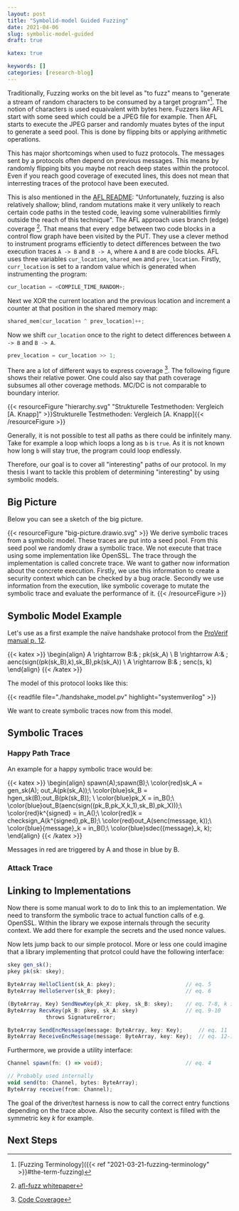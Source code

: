 ```yaml
---
layout: post
title: "Symbolid-model Guided Fuzzing"
date: 2021-04-06
slug: symbolic-model-guided
draft: true

katex: true

keywords: []
categories: [research-blog]
---
```


Traditionally, Fuzzing works on the bit level as "to fuzz" means to "generate a stream of random characters to be consumed by a target program"[^1]. The notion of characters is used equaivalent with bytes here. Fuzzers like AFL start with some seed which could be a JPEG file for example. Then AFL starts to execute the JPEG parser and randomly muates bytes of the input to generate a seed pool. This is done by flipping bits or applying arithmetic operations.

This has major shortcomings when used to fuzz protocols. The messages sent by a protocols often depend on previous messages. This means by randomly flipping bits you maybe not reach deep states within the protocol. Even if you reach good coverage of executed lines, this does not mean that interresting traces of the protocol have been executed.

This is also mentioned in the [AFL README](https://github.com/google/AFL/blob/fab1ca5ed7e3552833a18fc2116d33a9241699bc/README.md#1-challenges-of-guided-fuzzing): "Unfortunately, fuzzing is also relatively shallow; blind, random mutations make it very unlikely to reach certain code paths in the tested code, leaving some vulnerabilities firmly outside the reach of this technique".
The AFL approach uses branch (edge) coverage [^2]. That means that every edge between two code blocks in a control flow graph have been visited by the PUT. They use a clever method to instrument programs efficiently to detect differences between the two execution traces `A -> B` and `B -> A`, where `A` and `B` are code blocks. AFL uses three variables `cur_location`, `shared_mem` and `prev_location`.
Firstly, `curr_location` is set to a random value which is generated when instrumenting the program:

```c
cur_location = <COMPILE_TIME_RANDOM>;
```

Next we XOR the current location and the previous location and increment a counter at that position in the shared memory map:

```c
shared_mem[cur_location ^ prev_location]++;
```

Now we shift `cur_location` once to the right to detect differences between `A -> B` and `B -> A`.

```c
prev_location = cur_location >> 1;
```

There are a lot of different ways to express coverage [^3]. The following figure shows their relative power. One could also say that path coverage subsumes all other coverage methods. MC/DC is not comparable to boundary interior.

{{< resourceFigure "hierarchy.svg" "Strukturelle Testmethoden: Vergleich [A. Knapp]" >}}Strukturelle Testmethoden: Vergleich [A. Knapp]{{< /resourceFigure >}}

Generally, it is not possible to test all paths as there could be infinitely many. Take for example a loop which loops a long as `b` is `true`. As it is not known how long `b` will stay true, the program could loop endlessly.

Therefore, our goal is to cover all "interesting" paths of our protocol. In my thesis I want to tackle this problem of determining "interesting" by using symbolic models.

## Big Picture

Below you can see a sketch of the big picture.

{{< resourceFigure "big-picture.drawio.svg" >}}
We derive symbolic traces from a symbolic model. These traces are put into a seed pool. From this seed pool we randomly draw a symbolic trace. We not execute that trace using some implementation like OpenSSL. The trace through the implementation is called concrete trace. We want to gather now information about the concrete execution. Firstly, we use this information to create a security context which can be checked by a bug oracle. Secondly we use information from the execution, like symbolic coverage to mutate the symbolic trace and evaluate the performance of it. 
 {{< /resourceFigure >}}

## Symbolic Model Example

Let's use as a first example the naïve handshake protocol from the [ProVerif manual p. 12](https://prosecco.gforge.inria.fr/personal/bblanche/proverif/manual.pdf).

{{< katex >}}
\begin{align}
A \rightarrow B:& \; pk(sk_A) \\
B \rightarrow A:& \; aenc(sign((pk(sk_B),k),sk_B),pk(sk_A)) \\
A \rightarrow B:& \; senc(s, k)
\end{align}
 {{< /katex >}}

The model of this protocol looks like this:

{{< readfile file="./handshake_model.pv" highlight="systemverilog" >}}

We want to create symbolic traces now from this model.

## Symbolic Traces

### Happy Path Trace

An example for a happy symbolic trace would be:

{{< katex >}}
\begin{align}
spawn(A);spawn(B);\\
\color{red}sk_A = gen\_sk(A); out_A(pk(sk_A));\\
\color{blue}sk_B = hgen\_sk(B);out_B(pk(sk_B)); \\
\color{blue}pk_X = in_B();\\
\color{blue}out_B(aenc(sign((pk_B,pk_X,k_1),sk_B),pk_X)));\\
\color{red}k^{signed} = in_A();\\
\color{red}k = checksign_A(k^{signed},pk_B);\\
\color{red}out_A(senc(message, k));\\
\color{blue}\{message\}_k = in_B();\\
\color{blue}sdec(\{message\}_k, k);
\end{align}
 {{< /katex >}}

Messages in red are triggered by A and those in blue by B.

### Attack Trace

## Linking to Implementations

Now there is some manual work to do to link this to an implementation. We need to transform the symbolic trace to actual function calls of e.g. OpenSSL. Within the library we expose internals through the security context. We add there for example the secrets and the used nonce values.

Now lets jump back to our simple protocol.
More or less one could imagine that a library implementing that protcol could have the following interface:

```typescript
skey gen_sk();
pkey pk(sk: skey);

ByteArray HelloClient(sk_A: pkey);                      // eq. 5
ByteArray HelloServer(sk_B: pkey);                      // eq. 6

(ByteArray, Key) SendNewKey(pk_X: pkey, sk_B: skey);    // eq. 7-8, k is generated
ByteArray RecvKey(pk_B: pkey, sk_A: skey)               // eq. 9-10
            throws SignatureError;

ByteArray SendEncMessage(message: ByteArray, key: Key);     // eq. 11
ByteArray ReceiveEncMessage(message: ByteArray, key: Key);  // eq. 12-13
```

Furthermore, we provide a utility interface:

```typescript
Channel spawn(fn: () => void);                          // eq. 4

// Probably used internally
void send(to: Channel, bytes: ByteArray);
ByteArray receive(from: Channel);
```

The goal of the driver/test harness is now to call the correct entry functions depending on the trace above. Also the security context is filled with the symmetric key $k$ for example.



## Next Steps

[^1]: [Fuzzing Terminology]({{< ref "2021-03-21-fuzzing-terminology" >}}#the-term-fuzzing)
[^2]: [afl-fuzz whitepaper](https://lcamtuf.coredump.cx/afl/technical_details.txt)
[^3]: [Code Coverage](https://en.wikipedia.org/wiki/Code_coverage)
